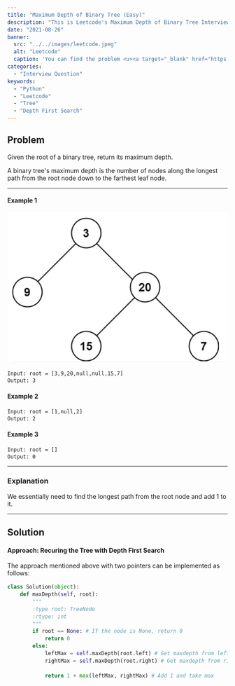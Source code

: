 ```yaml
---
title: "Maximum Depth of Binary Tree (Easy)"
description: "This is Leetcode's Maximum Depth of Binary Tree Interview Question"
date: "2021-08-26"
banner:
  src: "../../images/leetcode.jpeg"
  alt: "Leetcode"
  caption: 'You can find the problem <u><a target="_blank" href="https://leetcode.com/problems/maximum-depth-of-binary-tree/">Here</a></u>'
categories:
  - "Interview Question"
keywords:
  - "Python"
  - "Leetcode"
  - "Tree"
  - "Depth First Search"
---
```


## Problem

Given the root of a binary tree, return its maximum depth.

A binary tree's maximum depth is the number of nodes along the longest path from the root node down to the farthest leaf node.

<hr>

#### Example 1

<img src="../../images/maxDepthTree.png">

```
Input: root = [3,9,20,null,null,15,7]
Output: 3
```

#### Example 2

```
Input: root = [1,null,2]
Output: 2
```

#### Example 3

```
Input: root = []
Output: 0
```

<hr>

### Explanation

We essentially need to find the longest path from the root node and add 1 to it.

<hr>

## Solution

#### Approach: Recuring the Tree with Depth First Search

The approach mentioned above with two pointers can be implemented as follows:

```Python
class Solution(object):
    def maxDepth(self, root):
        """
        :type root: TreeNode
        :rtype: int
        """
        if root == None: # If the node is None, return 0
            return 0
        else:
            leftMax = self.maxDepth(root.left) # Get maxdepth from left subtree
            rightMax = self.maxDepth(root.right) # Get maxdepth from right subtree

            return 1 + max(leftMax, rightMax) # Add 1 and take max
```
